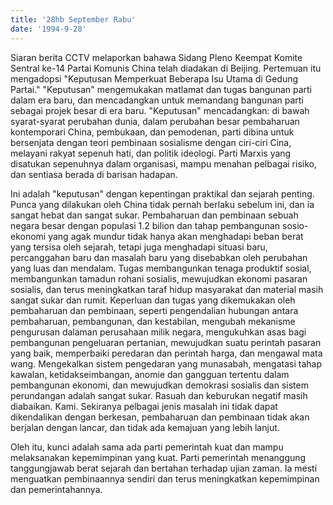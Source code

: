 ```yaml
---
title: '28hb September Rabu'
date: '1994-9-28'
---
```


Siaran berita CCTV melaporkan bahawa Sidang Pleno Keempat Komite Sentral ke-14 Partai Komunis China telah diadakan di Beijing. Pertemuan itu mengadopsi "Keputusan Memperkuat Beberapa Isu Utama di Gedung Partai." "Keputusan" mengemukakan matlamat dan tugas bangunan parti dalam era baru, dan mencadangkan untuk memandang bangunan parti sebagai projek besar di era baru. "Keputusan" mencadangkan: di bawah syarat-syarat perubahan dunia, dalam perubahan besar pembaharuan kontemporari China, pembukaan, dan pemodenan, parti dibina untuk bersenjata dengan teori pembinaan sosialisme dengan ciri-ciri Cina, melayani rakyat sepenuh hati, dan politik ideologi. Parti Marxis yang disatukan sepenuhnya dalam organisasi, mampu menahan pelbagai risiko, dan sentiasa berada di barisan hadapan.

Ini adalah "keputusan" dengan kepentingan praktikal dan sejarah penting. Punca yang dilakukan oleh China tidak pernah berlaku sebelum ini, dan ia sangat hebat dan sangat sukar. Pembaharuan dan pembinaan sebuah negara besar dengan populasi 1.2 bilion dan tahap pembangunan sosio-ekonomi yang agak mundur tidak hanya akan menghadapi beban berat yang tersisa oleh sejarah, tetapi juga menghadapi situasi baru, percanggahan baru dan masalah baru yang disebabkan oleh perubahan yang luas dan mendalam. Tugas membangunkan tenaga produktif sosial, membangunkan tamadun rohani sosialis, mewujudkan ekonomi pasaran sosialis, dan terus meningkatkan taraf hidup masyarakat dan material masih sangat sukar dan rumit. Keperluan dan tugas yang dikemukakan oleh pembaharuan dan pembinaan, seperti pengendalian hubungan antara pembaharuan, pembangunan, dan kestabilan, mengubah mekanisme pengurusan dalaman perusahaan milik negara, mengukuhkan asas bagi pembangunan pengeluaran pertanian, mewujudkan suatu perintah pasaran yang baik, memperbaiki peredaran dan perintah harga, dan mengawal mata wang. Mengekalkan sistem pengedaran yang munasabah, mengatasi tahap kawalan, ketidakseimbangan, anomie dan gangguan tertentu dalam pembangunan ekonomi, dan mewujudkan demokrasi sosialis dan sistem perundangan adalah sangat sukar. Rasuah dan keburukan negatif masih diabaikan. Kami. Sekiranya pelbagai jenis masalah ini tidak dapat dikendalikan dengan berkesan, pembaharuan dan pembinaan tidak akan berjalan dengan lancar, dan tidak ada kemajuan yang lebih lanjut.

Oleh itu, kunci adalah sama ada parti pemerintah kuat dan mampu melaksanakan kepemimpinan yang kuat. Parti pemerintah menanggung tanggungjawab berat sejarah dan bertahan terhadap ujian zaman. Ia mesti menguatkan pembinaannya sendiri dan terus meningkatkan kepemimpinan dan pemerintahannya.

